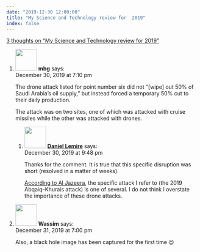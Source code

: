 ```yaml
---
date: "2019-12-30 12:00:00"
title: "My Science and Technology review for  2019"
index: false
---
```


[3 thoughts on &ldquo;My Science and Technology review for 2019&rdquo;](/lemire/blog/2019/12-30-my-science-and-technology-review-for-2019)

<ol class="comment-list">
<li id="comment-482001" class="comment even thread-even depth-1 parent">
<div class="comment-author vcard">
<img alt src="https://secure.gravatar.com/avatar/bfe541085d70562b28a1730a0ed0e4dc?s=56&#038;d=mm&#038;r=g" srcset="https://secure.gravatar.com/avatar/bfe541085d70562b28a1730a0ed0e4dc?s=112&#038;d=mm&#038;r=g 2x" class="avatar avatar-56 photo" height="56" width="56" decoding="async" /> <b class="fn">mbg</b> <span class="says">says:</span> </div>
<div class="comment-metadata"><time datetime="2019-12-30T19:10:11+00:00">December 30, 2019 at 7:10 pm</time></a> </div>
<div class="comment-content">
<p>The drone attack listed for point number six did not “[wipe] out 50% of Saudi Arabia’s oil supply,” but instead forced a temporary 50% cut to their daily production.</p>
<p>The attack was on two sites, one of which was attacked with cruise missiles while the other was attacked with drones.</p>
</div>
<ol class="children">
<li id="comment-482023" class="comment byuser comment-author-lemire bypostauthor odd alt depth-2">
<div class="comment-author vcard">
<img alt src="https://secure.gravatar.com/avatar/2ca999bef9535950f5b84281a4dab006?s=56&#038;d=mm&#038;r=g" srcset="https://secure.gravatar.com/avatar/2ca999bef9535950f5b84281a4dab006?s=112&#038;d=mm&#038;r=g 2x" class="avatar avatar-56 photo" height="56" width="56" decoding="async" /> <b class="fn"><a href="https://lemire.me/en/" class="url" rel="ugc">Daniel Lemire</a></b> <span class="says">says:</span> </div>
<div class="comment-metadata"><time datetime="2019-12-30T21:48:40+00:00">December 30, 2019 at 9:48 pm</time></a> </div>
<div class="comment-content">
<p>Thanks for the comment. It is true that this specific disruption was short (resolved in a matter of weeks).</p>
<p><a href="https://www.aljazeera.com/news/2019/09/timeline-houthis-drone-missile-attacks-saudi-targets-190914102845479.html" rel="nofollow ugc">According to Al Jazeera</a>, the specific attack I refer to (the 2019 Abqaiq–Khurais attack) is one of several. I do not think I overstate the importance of these drone attacks.</p>
</div>
</li>
</ol>
</li>
<li id="comment-482102" class="comment even thread-odd thread-alt depth-1">
<div class="comment-author vcard">
<img alt src="https://secure.gravatar.com/avatar/f95210bc7482cceb5608e2ba448296ab?s=56&#038;d=mm&#038;r=g" srcset="https://secure.gravatar.com/avatar/f95210bc7482cceb5608e2ba448296ab?s=112&#038;d=mm&#038;r=g 2x" class="avatar avatar-56 photo" height="56" width="56" loading="lazy" decoding="async" /> <b class="fn">Wassim</b> <span class="says">says:</span> </div>
<div class="comment-metadata"><time datetime="2019-12-31T19:00:02+00:00">December 31, 2019 at 7:00 pm</time></a> </div>
<div class="comment-content">
<p>Also, a black hole image has been captured for the first time 😉</p>
</div>
</li>
</ol>
